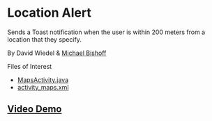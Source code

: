 # Location Alert
Sends a Toast notification when the user is within 200 meters from a location that they specify.

By David Wiedel & [Michael Bishoff](http://github.com/michaelbishoff)

Files of Interest
* [MapsActivity.java](https://github.com/michaelbishoff/LocationAlert/blob/master/app/src/main/java/michaelbishoff/locationalert/MapsActivity.java)
* [activity_maps.xml](https://github.com/michaelbishoff/LocationAlert/blob/master/app/src/main/res/layout/activity_maps.xml)

## [Video Demo](https://www.youtube.com/watch?v=4wU3wck9oIk)